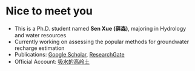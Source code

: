 # Nice to meet you
- This is a Ph.D. student named **Sen Xue (薛森)**, majoring in Hydrology and water resources
- Currently working on assessing the popular methods for groundwater recharge estimation
- Publications: [Google Scholar](https://scholar.google.com.hk/citations?hl=zh-CN&tzom=-480&user=xsfB2JQAAAAJ), [ResearchGate](https://www.researchgate.net/profile/Sen-Xue-2)
- Official Account: [吸水的高岭土](https://img01.sogoucdn.com/v2/thumb?t=2&url=http%3A%2F%2Fmp.weixin.qq.com%2Frr%3Fsrc%3D3%26timestamp%3D1689784592%26ver%3D1%26signature%3DhSSs5djIDupFQzdjdPeEPiaxehY8t*QDAzZB3jmJ9YPuZ1D9U41wmyMfNapSWaV-hA4sROaQp-fnr0bqjdXabjk9u85jgT6ByF3TFJOP9X8%3D&appid=200580)
